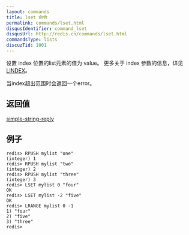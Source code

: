 ```yaml
---
layout: commands
title: lset 命令
permalink: commands/lset.html
disqusIdentifier: command_lset
disqusUrl: http://redis.cn/commands/lset.html
commandsType: lists
discuzTid: 1001
---
```


设置 index 位置的list元素的值为 value。 更多关于 index 参数的信息，详见 [LINDEX](/commands/lindex.html)。

当index超出范围时会返回一个error。

## 返回值

[simple-string-reply](/topics/protocol.html#simple-string-reply)

## 例子

	redis> RPUSH mylist "one"
	(integer) 1
	redis> RPUSH mylist "two"
	(integer) 2
	redis> RPUSH mylist "three"
	(integer) 3
	redis> LSET mylist 0 "four"
	OK
	redis> LSET mylist -2 "five"
	OK
	redis> LRANGE mylist 0 -1
	1) "four"
	2) "five"
	3) "three"
	redis> 